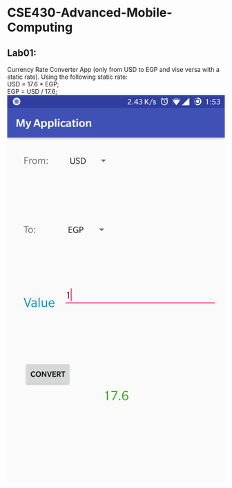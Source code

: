 # CSE430-Advanced-Mobile-Computing
## Lab01:
Currency Rate Converter App (only from USD to EGP and vise versa with a static rate). 
Using the following static rate:  
USD = 17.6 * EGP;  
EGP = USD / 17.6;  
![alt text](\Lab01\lab01.jpg)